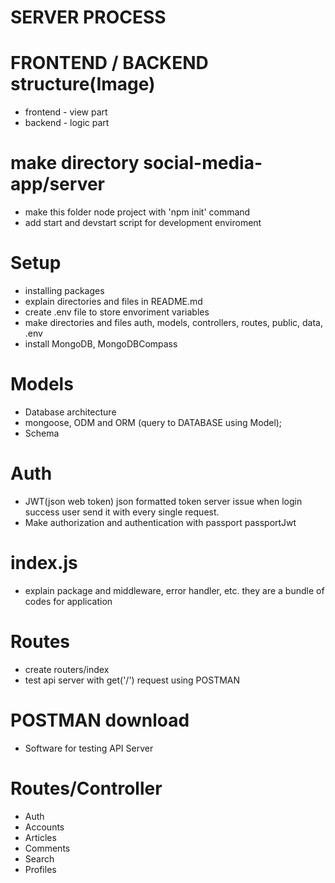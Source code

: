 # SERVER PROCESS

# FRONTEND / BACKEND structure(Image)
- frontend - view part
- backend - logic part

# make directory social-media-app/server
- make this folder node project with 'npm init' command
- add start and devstart script for development enviroment

# Setup
- installing packages
- explain directories and files in README.md
- create .env file to store envoriment variables
- make directories and files 
auth, models, controllers, routes, public, data, .env
- install MongoDB, MongoDBCompass

# Models
- Database architecture
- mongoose, ODM and ORM (query to DATABASE using Model);
- Schema

# Auth 
- JWT(json web token)
json formatted token
server issue when login success 
user send it with every single request.
- Make authorization and authentication with passport
passportJwt

# index.js 
- explain package and middleware, error handler, etc.
they are a bundle of codes for application

# Routes
- create routers/index 
- test api server with get('/') request using POSTMAN

# POSTMAN download 
- Software for testing API Server

# Routes/Controller
- Auth
- Accounts 
- Articles 
- Comments 
- Search 
- Profiles
